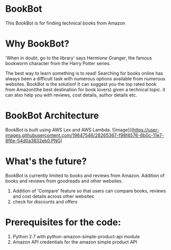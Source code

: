 # BookBot
This BookBot is for finding technical books from Amazon

# Why BookBot?
'When in doubt, go to the library' says Hermione Granger, the famous bookworm character from the Harry Potter series. 

The best way to learn something is to read! Searching for books online has always been a difficult task with numerous options available from numerous websites. BookBot is the solution! It can suggest you the top rated book from Amazon(the best destination for book lovers) given a technical topic. it can also help you with reviews, cost details, author details etc.

# BookBot Architecture
BookBot is built using AWS Lex and AWS Lambda. 
![image]((https://user-images.githubusercontent.com/19647546/28265367-f98f4576-6b0c-11e7-8f6e-54d0a3832eb0.PNG)

# What's the future?
BookBot is currently limited to books and reviews from Amazon. Addition of books and reviews from goodreads and other websites. 

1. Addition of 'Compare' feature so that users can compare books, reviews and cost details across other websites
2. check for discounts and offers

# Prerequisites for the code:
1. Python 2.7 with python-amazon-simple-product-api module 
2. Amazon API credentials for the amazon simple product API


